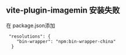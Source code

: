 ## vite-plugin-imagemin 安装失败
在 package.json添加
```
 "resolutions": {
    "bin-wrapper": "npm:bin-wrapper-china"
  }
```